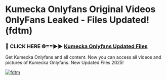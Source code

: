 # Kumecka Onlyfans Original Videos 0nlyFans Leaked - Files Updated! (fdtm)

<h3>🔴 CLICK HERE 🌐==►► <a href="https://tinyurl.com/x26r9saj" rel="nofollow">Kumecka Onlyfans Updated Files</a></h3>

Get Kumecka Onlyfans and all content. Now you can access all videos and pictures of Kumecka Onlyfans. New Updated Files 2025!

[![fdtm](https://i.imgur.com/LkgZPqh.gif)](https://tinyurl.com/x26r9saj)
